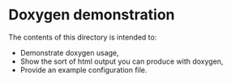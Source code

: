 Doxygen demonstration
=====================
The contents of this directory is intended to:
* Demonstrate doxygen usage,
* Show the sort of html output you can produce with doxygen,
* Provide an example configuration file.
